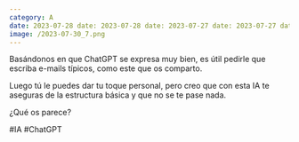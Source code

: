 ```yaml
--- 
category: A 
date: 2023-07-28 date: 2023-07-28 date: 2023-07-27 date: 2023-07-27 date: 2023-07-26 date: 2023-07-26 date: 2023-07-25 date: 2023-07-25 date: 2023-07-24 date: 2023-07-24 date: 2023-07-21 date: 2023-07-21 date: 2023-07-20 date: 2023-07-20 date: 2023-07-19 date: 2023-07-19 date: 2023-07-18 date: 2023-07-18 date: 2023-07-17 date: 2023-07-17 date: 2023-07-14 date: 2023-07-14 date: 2023-07-13 date: 2023-07-13 date: 2023-07-12 
image: /2023-07-30_7.png 
--- 
```


Basándonos en que ChatGPT se expresa muy bien, es útil pedirle que escriba e-mails típicos, como este que os comparto.

Luego tú le puedes dar tu toque personal, pero creo que con esta IA te aseguras de la estructura básica y que no se te pase nada.

¿Qué os parece?

#IA #ChatGPT